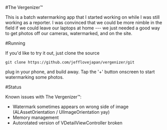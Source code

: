 #The Vergenizer™

This is a batch watermarking app that I started working on while I was still working as a reporter. I was convinced that we could be more nimble in the field if we could leave our laptops at home --- we just needed a good way to get photos off our cameras, watermarked, and on the site. 

#Running

If you'd like to try it out, just clone the source

`git clone https://github.com/jefflovejapan/vergenizer/git`

plug in your phone, and build away. Tap the '+' button onscreen to start watermarking some photos.

#Status

Known issues with The Vergenizer™:

- Watermark sometimes appears on wrong side of image (ALAssetOrientation / UIImageOrientation yay)
- Memory management
- Autorotated version of VDetailViewController broken